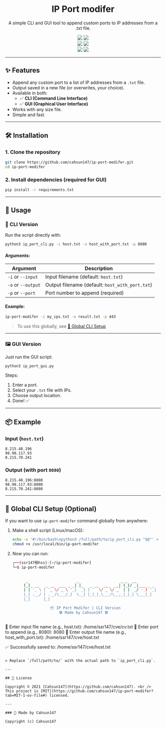 <h1 align="center">IP Port modifer</h1>

<p align="center">
    A simple CLI and GUI tool to append custom ports to IP addresses from a .txt file.
</p>

<p align="center">
    <img src="https://img.shields.io/github/stars/cahsun147/ip-port-modifer">
    <img src="https://img.shields.io/github/forks/cahsun147/ip-port-modifer">
    <br>
    <img src="https://img.shields.io/github/issues/cahsun147/ip-port-modifer">
    <img src="https://img.shields.io/github/issues-closed/cahsun147/ip-port-modifer">
    <br>
    <img src="https://img.shields.io/github/languages/top/cahsun147/ip-port-modifer">
    <img src="https://img.shields.io/github/last-commit/cahsun147/ip-port-modifer">
    <br>
</p>

---

## ✨ Features

- Append any custom port to a list of IP addresses from a `.txt` file.
- Output saved in a new file (or overwrites, your choice).
- Available in both:
  - ✅ **CLI (Command Line Interface)**
  - ✅ **GUI (Graphical User Interface)**
- Works with any size file.
- Simple and fast.

---

## 🛠️ Installation

### 1. Clone the repository
```bash
git clone https://github.com/cahsun147/ip-port-modifer.git
cd ip-port-modifer
```

### 2. Install dependencies (required for GUI)

```bash
pip install -r requirements.txt
```

---

## 🚀 Usage

### 🧪 CLI Version

Run the script directly with:

```bash
python3 ip_port_cli.py -i host.txt -o host_with_port.txt -p 8080
```

#### Arguments:

| Argument           | Description                                     |
| ------------------ | ----------------------------------------------- |
| `-i` or `--input`  | Input filename (default: `host.txt`)            |
| `-o` or `--output` | Output filename (default: `host_with_port.txt`) |
| `-p` or `--port`   | Port number to append (required)                |

#### Example:

```bash
ip-port-modifer -i my_ips.txt -o result.txt -p 443
```

> To use this globally, see [🔧 Global CLI Setup](#-global-cli-setup)

---

### 🖼️ GUI Version

Just run the GUI script:

```bash
python3 ip_port_gui.py
```

Steps:

1. Enter a port.
2. Select your `.txt` file with IPs.
3. Choose output location.
4. Done! ✅

---

## 📦 Example

### Input (`host.txt`)

```
8.215.48.196
98.98.117.93
8.215.70.241
```

### Output (with port `8080`)

```
8.215.48.196:8080
98.98.117.93:8080
8.215.70.241:8080
```

---

## 🔧 Global CLI Setup (Optional)

If you want to use `ip-port-modifer` command globally from anywhere:

1. Make a shell script (Linux/macOS):

   ```bash
   echo -e '#!/bin/bash\npython3 /full/path/to/ip_port_cli.py "$@"' > /usr/local/bin/ip-port-modifer
   chmod +x /usr/local/bin/ip-port-modifer
   ```

2. Now you can run:

   ```bash
   ┌──(ssr147㉿hss)-[~/ip-port-modifer]
   └─$ ip-port-modifer       


         _                      _                   _ _  __         
        (_)_ __   _ __  ___ _ _| |_   _ __  ___  __| (_)/ _|___ _ _ 
        | | '_ \ | '_ \/ _ \ '_|  _| | '  \/ _ \/ _` | |  _/ -_) '_|
        |_| .__/ | .__/\___/_|  \__| |_|_|_\___/\__,_|_|_| \___|_|  
        |_|      |_|                                                

                    📦 IP Port Modifer | CLI Version
                        🛠 Made by Cahsun147 🛠
    
📄 Enter input file name (e.g., host.txt): /home/ssr147/cve/cv.txt
🔌 Enter port to append (e.g., 8080): 8080
💾 Enter output file name (e.g., host_with_port.txt): /home/ssr147/cve/host.txt

✅ Successfully saved to: /home/ssr147/cve/host.txt

   ```

> Replace `/full/path/to/` with the actual path to `ip_port_cli.py`.

---

## 📝 License

Copyright © 2021 [Cahsun147](https://github.com/cahsun147). <br />
This project is [MIT](https://github.com/cahsun147/ip-port-modifer?tab=MIT-1-ov-file#) licensed.

---

### 🧠 Made by Cahsun147

Copyright (c) Cahsun147
